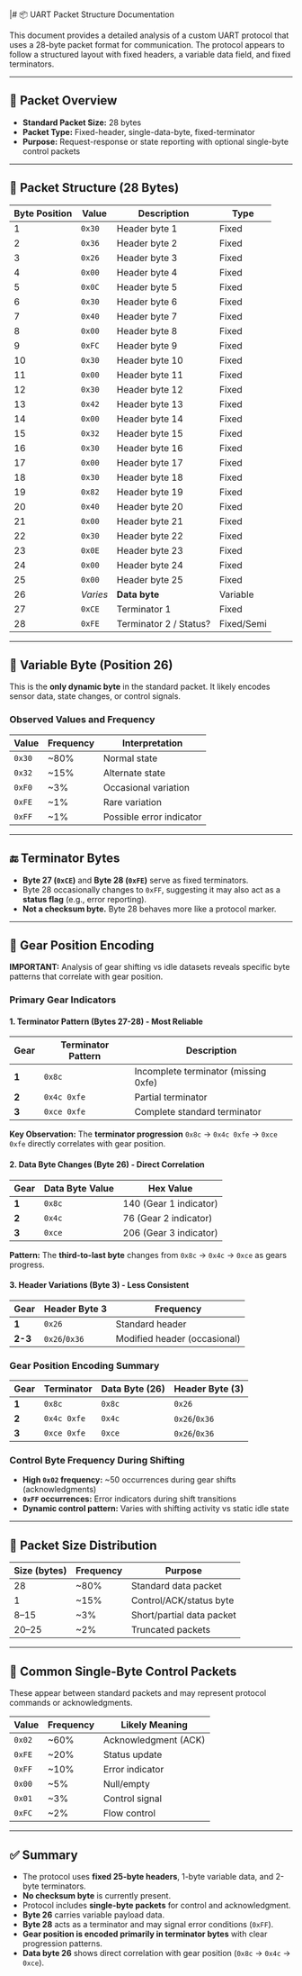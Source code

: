 |# 📦 UART Packet Structure Documentation

This document provides a detailed analysis of a custom UART protocol that uses a 28-byte packet format for communication. The protocol appears to follow a structured layout with fixed headers, a variable data field, and fixed terminators.

---

## 🔧 Packet Overview

- **Standard Packet Size:** 28 bytes  
- **Packet Type:** Fixed-header, single-data-byte, fixed-terminator  
- **Purpose:** Request-response or state reporting with optional single-byte control packets

---

## 🧱 Packet Structure (28 Bytes)

| **Byte Position** | **Value** | **Description**       | **Type**   |
|-------------------|-----------|------------------------|------------|
| 1                 | `0x30`    | Header byte 1          | Fixed      |
| 2                 | `0x36`    | Header byte 2          | Fixed      |
| 3                 | `0x26`    | Header byte 3          | Fixed      |
| 4                 | `0x00`    | Header byte 4          | Fixed      |
| 5                 | `0x0C`    | Header byte 5          | Fixed      |
| 6                 | `0x30`    | Header byte 6          | Fixed      |
| 7                 | `0x40`    | Header byte 7          | Fixed      |
| 8                 | `0x00`    | Header byte 8          | Fixed      |
| 9                 | `0xFC`    | Header byte 9          | Fixed      |
| 10                | `0x30`    | Header byte 10         | Fixed      |
| 11                | `0x00`    | Header byte 11         | Fixed      |
| 12                | `0x30`    | Header byte 12         | Fixed      |
| 13                | `0x42`    | Header byte 13         | Fixed      |
| 14                | `0x00`    | Header byte 14         | Fixed      |
| 15                | `0x32`    | Header byte 15         | Fixed      |
| 16                | `0x30`    | Header byte 16         | Fixed      |
| 17                | `0x00`    | Header byte 17         | Fixed      |
| 18                | `0x30`    | Header byte 18         | Fixed      |
| 19                | `0x82`    | Header byte 19         | Fixed      |
| 20                | `0x40`    | Header byte 20         | Fixed      |
| 21                | `0x00`    | Header byte 21         | Fixed      |
| 22                | `0x30`    | Header byte 22         | Fixed      |
| 23                | `0x0E`    | Header byte 23         | Fixed      |
| 24                | `0x00`    | Header byte 24         | Fixed      |
| 25                | `0x00`    | Header byte 25         | Fixed      |
| 26                | *Varies*  | **Data byte**          | Variable   |
| 27                | `0xCE`    | Terminator 1           | Fixed      |
| 28                | `0xFE`    | Terminator 2 / Status? | Fixed/Semi |

---

## 🔁 Variable Byte (Position 26)

This is the **only dynamic byte** in the standard packet. It likely encodes sensor data, state changes, or control signals.

### Observed Values and Frequency

| **Value** | **Frequency** | **Interpretation**     |
|-----------|----------------|-------------------------|
| `0x30`    | ~80%           | Normal state            |
| `0x32`    | ~15%           | Alternate state         |
| `0xF0`    | ~3%            | Occasional variation    |
| `0xFE`    | ~1%            | Rare variation          |
| `0xFF`    | ~1%            | Possible error indicator|

---

## 🔚 Terminator Bytes

- **Byte 27 (`0xCE`)** and **Byte 28 (`0xFE`)** serve as fixed terminators.
- Byte 28 occasionally changes to `0xFF`, suggesting it may also act as a **status flag** (e.g., error reporting).
- **Not a checksum byte.** Byte 28 behaves more like a protocol marker.

---

## 🚗 Gear Position Encoding

**IMPORTANT:** Analysis of gear shifting vs idle datasets reveals specific byte patterns that correlate with gear position.

### Primary Gear Indicators

#### 1. Terminator Pattern (Bytes 27-28) - **Most Reliable**

| **Gear** | **Terminator Pattern** | **Description** |
|----------|----------------------|-----------------|
| **1**    | `0x8c`              | Incomplete terminator (missing 0xfe) |
| **2**    | `0x4c 0xfe`         | Partial terminator |
| **3**    | `0xce 0xfe`         | Complete standard terminator |

**Key Observation:** The **terminator progression** `0x8c` → `0x4c 0xfe` → `0xce 0xfe` directly correlates with gear position.

#### 2. Data Byte Changes (Byte 26) - **Direct Correlation**

| **Gear** | **Data Byte Value** | **Hex Value** |
|----------|-------------------|---------------|
| **1**    | `0x8c`           | 140 (Gear 1 indicator) |
| **2**    | `0x4c`           | 76 (Gear 2 indicator) |
| **3**    | `0xce`           | 206 (Gear 3 indicator) |

**Pattern:** The **third-to-last byte** changes from `0x8c` → `0x4c` → `0xce` as gears progress.

#### 3. Header Variations (Byte 3) - **Less Consistent**

| **Gear** | **Header Byte 3** | **Frequency** |
|----------|------------------|---------------|
| **1**    | `0x26`          | Standard header |
| **2-3**  | `0x26`/`0x36`   | Modified header (occasional) |

### Gear Position Encoding Summary

| **Gear** | **Terminator** | **Data Byte (26)** | **Header Byte (3)** |
|----------|----------------|-------------------|-------------------|
| **1**    | `0x8c`        | `0x8c`           | `0x26`           |
| **2**    | `0x4c 0xfe`   | `0x4c`           | `0x26`/`0x36`    |
| **3**    | `0xce 0xfe`   | `0xce`           | `0x26`/`0x36`    |

### Control Byte Frequency During Shifting

- **High `0x02` frequency:** ~50 occurrences during gear shifts (acknowledgments)
- **`0xFF` occurrences:** Error indicators during shift transitions
- **Dynamic control pattern:** Varies with shifting activity vs static idle state

---

## 📏 Packet Size Distribution

| **Size (bytes)** | **Frequency** | **Purpose**               |
|------------------|----------------|----------------------------|
| 28               | ~80%           | Standard data packet       |
| 1                | ~15%           | Control/ACK/status byte    |
| 8–15             | ~3%            | Short/partial data packet  |
| 20–25            | ~2%            | Truncated packets          |

---

## 🔘 Common Single-Byte Control Packets

These appear between standard packets and may represent protocol commands or acknowledgments.

| **Value** | **Frequency** | **Likely Meaning**     |
|-----------|----------------|-------------------------|
| `0x02`    | ~60%           | Acknowledgment (ACK)    |
| `0xFE`    | ~20%           | Status update           |
| `0xFF`    | ~10%           | Error indicator         |
| `0x00`    | ~5%            | Null/empty              |
| `0x01`    | ~3%            | Control signal          |
| `0xFC`    | ~2%            | Flow control            |

---

## ✅ Summary

- The protocol uses **fixed 25-byte headers**, 1-byte variable data, and 2-byte terminators.
- **No checksum byte** is currently present.
- Protocol includes **single-byte packets** for control and acknowledgment.
- **Byte 26** carries variable payload data.
- **Byte 28** acts as a terminator and may signal error conditions (`0xFF`).
- **Gear position is encoded primarily in terminator bytes** with clear progression patterns.
- **Data byte 26** shows direct correlation with gear position (`0x8c` → `0x4c` → `0xce`).
